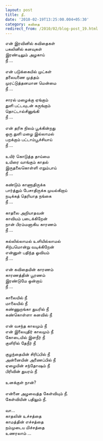 ```yaml
---
layout: post
title: நீ.
date: '2010-02-19T13:25:00.004+05:30'
category: கவிதை
redirect_from: /2010/02/blog-post_19.html
---
```


என் இரவினில் கவிதைகள்<br />
பகலினில் கனவுகள்<br />
இரண்டிலும் அழகாய்<br />
நீ ...<br />
<br />
என் படுக்கையில் முட்கள்<br />
தலையணை முத்தம்<br />
முரட்டுத்தனமான மென்மை<br />
நீ ...<br />
<br />
சாரல் மழைக்கு ஏங்கும்<br />
துளி பட்டவுடன் சுருங்கும்<br />
தொட்டால்சினுங்கி<br />
நீ ...<br />
<br />
என் தரிசு நிலம் பூக்கின்றது<br />
ஒரு துளி மழை இல்லாமல்<br />
பறக்கும் பட்டாம்பூச்சியாய்<br />
நீ ...<br />
<br />
உயிர் கொடுத்த தாய்மை<br />
உயிரை வாங்கும் காதல்<br />
இருதலைகொள்ளி எறும்பாய்<br />
நீ ...<br />
<br />
கண்டும் காணாதிருக்க<br />
பார்த்தும் பேசாதிருக்க முயல்கிறாய்<br />
நடிக்கத் தெரியாத நங்கை<br />
நீ ...<br />
<br />
காதலை அறியாதவன்<br />
காவியம் படைக்கிறேன்<br />
நான் பிரம்மனாகிய காரணம்<br />
நீ ...<br />
<br />
கல்லில்லாமல் உளியில்லாமல்<br />
சிற்பமொன்று வடிக்கிறேன்<br />
என்னுள் பதிந்த ஓவியம்<br />
நீ ...<br />
<br />
என் கவிதையின் காரணம்<br />
காரணத்தின் பூரணம்<br />
இரண்டுமே ஒன்றாய்<br />
நீ ...<br />
<br />
காலையில் நீ <br />
மாலையில் நீ<br />
கண்ணுறங்கா துயரில் நீ<br />
கண்கொள்ளா  கனவில் நீ<br />
<br />
என் வசந்த காலமும் நீ<br />
என் இலையுதிர் காலமும் நீ<br />
கோடையில் இளநீர் நீ<br />
குளிரில் தேநீர் நீ <br />
<br />
குழந்தையின் சிரிப்பில் நீ<br />
அன்னையின் அணைப்பில் நீ<br />
ஏழையின் சந்தோஷம் நீ<br />
பிரிவின் துயரம் நீ<br />
<br />
உனக்குள் நான்?<br />
<br />
என்னை அழவைத்த கேள்வியும் நீ.<br />
கேள்வியின் பதிலும் நீ.<br />
<br />
வா...<br />
காதலின் உச்சத்தை<br />
காமத்தின் எச்சத்தை<br />
நம்முடைய மிச்சத்தை<br />
உணரலாம் ...<br />
<br />